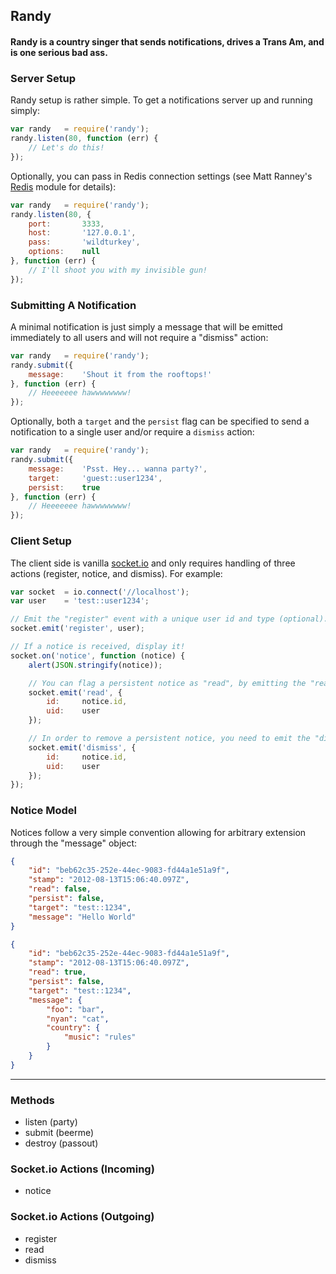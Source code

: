 ## Randy
#### Randy is a country singer that sends notifications, drives a Trans Am, and is one serious bad ass.

### Server Setup
Randy setup is rather simple. To get a notifications server up and running simply:
```javascript
var randy   = require('randy');
randy.listen(80, function (err) {
    // Let's do this!
});
```

Optionally, you can pass in Redis connection settings (see Matt Ranney's [Redis](https://github.com/mranney/node_redis) module for details):
```javascript
var randy   = require('randy');
randy.listen(80, {
    port:       3333,
    host:       '127.0.0.1',
    pass:       'wildturkey',
    options:    null
}, function (err) {
    // I'll shoot you with my invisible gun!
});
```

### Submitting A Notification
A minimal notification is just simply a message that will be emitted immediately to all users and will not require a "dismiss" action:
```javascript
var randy   = require('randy');
randy.submit({
    message:    'Shout it from the rooftops!'
}, function (err) {
    // Heeeeeee hawwwwwwww! 
});
```

Optionally, both a `target` and the `persist` flag can be specified to send a notification to a single user and/or require a `dismiss` action:
```javascript
var randy   = require('randy');
randy.submit({
    message:    'Psst. Hey... wanna party?',
    target:     'guest::user1234',
    persist:    true
}, function (err) {
    // Heeeeeee hawwwwwwww! 
});
```

### Client Setup
The client side is vanilla [socket.io](http://socket.io/) and only requires handling of three actions (register, notice, and dismiss). For example:

```javascript
var socket  = io.connect('//localhost');
var user    = 'test::user1234';

// Emit the "register" event with a unique user id and type (optional).
socket.emit('register', user);

// If a notice is received, display it!
socket.on('notice', function (notice) {
    alert(JSON.stringify(notice));

    // You can flag a persistent notice as "read", by emitting the "read" action
    socket.emit('read', {
        id:     notice.id,
        uid:    user
    });

    // In order to remove a persistent notice, you need to emit the "dismiss" action
    socket.emit('dismiss', {
        id:     notice.id,
        uid:    user
    });
});
```

### Notice Model
Notices follow a very simple convention allowing for arbitrary extension through the "message" object:
```json
{
    "id": "beb62c35-252e-44ec-9083-fd44a1e51a9f",
    "stamp": "2012-08-13T15:06:40.097Z",
    "read": false,
    "persist": false,
    "target": "test::1234",
    "message": "Hello World"
}
```

```json
{
    "id": "beb62c35-252e-44ec-9083-fd44a1e51a9f",
    "stamp": "2012-08-13T15:06:40.097Z",
    "read": true,
    "persist": false,
    "target": "test::1234",
    "message": {
        "foo": "bar",
        "nyan": "cat",
        "country": {
            "music": "rules"
        }
    }
}
```

---

### Methods
- listen (party)
- submit (beerme)
- destroy (passout)

### Socket.io Actions (Incoming)
- notice

### Socket.io Actions (Outgoing)
- register
- read
- dismiss
